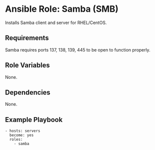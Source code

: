 # Ansible Role: Samba (SMB)

Installs Samba client and server for RHEL/CentOS.

## Requirements

Samba requires ports 137, 138, 139, 445 to be open to function properly. 

## Role Variables

None.

## Dependencies

None.

## Example Playbook

    - hosts: servers
      become: yes
      roles:
        - samba

